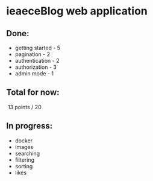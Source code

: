 # ieaeceBlog web application

## Done: 

+ getting started - 5
+ pagination - 2
+ authentication - 2
+ authorization - 3
+ admin mode - 1

## Total for now: 

​			13 points / 20

## In progress:

+ docker
+ images
+ searching 
+ filtering 
+ sorting
+ likes
